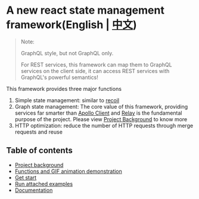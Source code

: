 # A new react state management framework(English | [中文](./README_zh_CN.md))

> Note:
>
> GraphQL style, but not GraphQL only.
>
> For REST services, this framework can map them to GraphQL services on the client side, it can access REST services with GraphQL's powerful semantics!

This framework provides three major functions
1. Simple state management: similar to [recoil](https://github.com/facebookexperimental/Recoil)
2. Graph state management: The core value of this framework, providing services far smarter than [Apollo Client](https://github.com/apollographql/apollo-client) and [Relay](https://github.com/facebook/relay) is the fundamental purpose of the project. Please view [Project Background](./site/background.md) to know more
3. HTTP optimization: reduce the number of HTTP requests through merge requests and reuse

## Table of contents
- [Project background](./site/background.md)
- [Functions and GIF animation demonstration](./site/function-and-gif.md)
- [Get start](./site/get-start.md)
- [Run attached examples](./site/run-demo.md)
- [Documentation](./doc/README.md)

